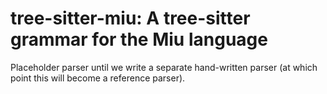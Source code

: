 # tree-sitter-miu: A tree-sitter grammar for the Miu language

Placeholder parser until we write a separate hand-written parser
(at which point this will become a reference parser).
